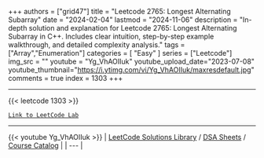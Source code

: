 
+++
authors = ["grid47"]
title = "Leetcode 2765: Longest Alternating Subarray"
date = "2024-02-04"
lastmod = "2024-11-06"
description = "In-depth solution and explanation for Leetcode 2765: Longest Alternating Subarray in C++. Includes clear intuition, step-by-step example walkthrough, and detailed complexity analysis."
tags = ["Array","Enumeration"]
categories = [
    "Easy"
]
series = ["Leetcode"]
img_src = ""
youtube = "Yg_VhAOIIuk"
youtube_upload_date="2023-07-08"
youtube_thumbnail="https://i.ytimg.com/vi/Yg_VhAOIIuk/maxresdefault.jpg"
comments = true
index = 1303
+++



---
{{< leetcode 1303 >}}

[`Link to LeetCode Lab`](https://leetcode.com/problems/longest-alternating-subarray/description/)

---
{{< youtube Yg_VhAOIIuk >}}
| [LeetCode Solutions Library](https://grid47.xyz/leetcode/) / [DSA Sheets](https://grid47.xyz/sheets/) / [Course Catalog](https://grid47.xyz/courses/) |
| --- |
